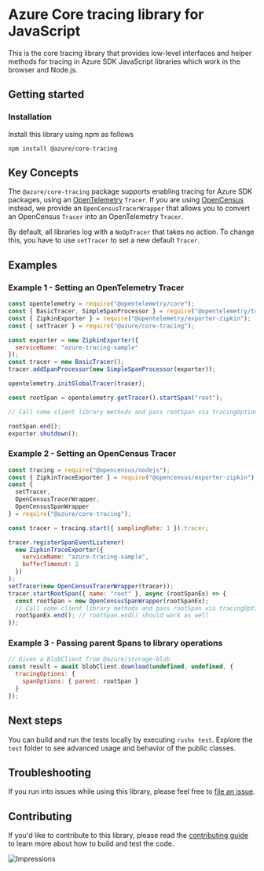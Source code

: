 # Azure Core tracing library for JavaScript

This is the core tracing library that provides low-level interfaces and helper methods for tracing in Azure SDK JavaScript libraries which work in the browser and Node.js.

## Getting started

### Installation

Install this library using npm as follows

```
npm install @azure/core-tracing
```

## Key Concepts

The `@azure/core-tracing` package supports enabling tracing for Azure SDK packages, using an [OpenTelemetry](https://opentelemetry.io/) `Tracer`. If you are using [OpenCensus](https://opencensus.io/) instead, we provide an `OpenCensusTracerWrapper` that allows you to convert an OpenCensus `Tracer` into an OpenTelemetry `Tracer`.

By default, all libraries log with a `NoOpTracer` that takes no action.
To change this, you have to use `setTracer` to set a new default `Tracer`.

## Examples

### Example 1 - Setting an OpenTelemetry Tracer

```js
const opentelemetry = require("@opentelemetry/core");
const { BasicTracer, SimpleSpanProcessor } = require("@opentelemetry/tracing");
const { ZipkinExporter } = require("@opentelemetry/exporter-zipkin");
const { setTracer } = require("@azure/core-tracing");

const exporter = new ZipkinExporter({
  serviceName: "azure-tracing-sample"
});
const tracer = new BasicTracer();
tracer.addSpanProcessor(new SimpleSpanProcessor(exporter));

opentelemetry.initGlobalTracer(tracer);

const rootSpan = opentelemetry.getTracer().startSpan("root");

// Call some client library methods and pass rootSpan via tracingOptions.

rootSpan.end();
exporter.shutdown();
```

### Example 2 - Setting an OpenCensus Tracer

```js
const tracing = require("@opencensus/nodejs");
const { ZipkinTraceExporter } = require("@opencensus/exporter-zipkin");
const {
  setTracer,
  OpenCensusTracerWrapper,
  OpenCensusSpanWrapper
} = require("@azure/core-tracing");

const tracer = tracing.start({ samplingRate: 1 }).tracer;

tracer.registerSpanEventListener(
  new ZipkinTraceExporter({
    serviceName: "azure-tracing-sample",
    bufferTimeout: 2
  })
);
setTracer(new OpenCensusTracerWrapper(tracer));
tracer.startRootSpan({ name: "root" }, async (rootSpanEx) => {
  const rootSpan = new OpenCensusSpanWrapper(rootSpanEx);
  // Call some client library methods and pass rootSpan via tracingOptions.
  rootSpanEx.end(); // rootSpan.end() should work as well
});
```

### Example 3 - Passing parent Spans to library operations

```js
// Given a BlobClient from @azure/storage-blob
const result = await blobClient.download(undefined, undefined, {
  tracingOptions: {
    spanOptions: { parent: rootSpan }
  }
});
```

## Next steps

You can build and run the tests locally by executing `rushx test`. Explore the `test` folder to see advanced usage and behavior of the public classes.

## Troubleshooting

If you run into issues while using this library, please feel free to [file an issue](https://github.com/Azure/azure-sdk-for-js/issues/new).

## Contributing

If you'd like to contribute to this library, please read the [contributing guide](https://github.com/Azure/azure-sdk-for-js/blob/master/CONTRIBUTING.md) to learn more about how to build and test the code.

![Impressions](https://azure-sdk-impressions.azurewebsites.net/api/impressions/azure-sdk-for-js%2Fsdk%2Fcore%2Fcore-tracing%2FREADME.png)
